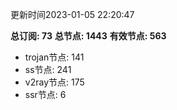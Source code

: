 更新时间2023-01-05 22:20:47

**总订阅: 73**
**总节点: 1443**
**有效节点: 563**
- trojan节点: 141
- ss节点: 241
- v2ray节点: 175
- ssr节点: 6
